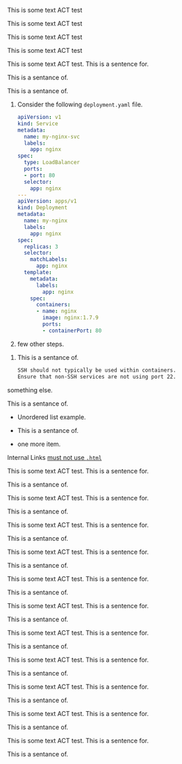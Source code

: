 <!-- vale off -->

This is some text ACT test

This is some text ACT test

<!-- vale on -->

<!-- vale vale.Redundancy = NO -->

This is some text ACT test

<!-- vale vale.Redundancy = YES -->

This is some text ACT test

<!-- vale demo.Ending-Preposition = NO -->

This is some text ACT test. This is a sentence for.

This is a sentance of.

<!-- vale demo.Ending-Preposition = YES -->

This is a sentance of.

1. Consider the following `deployment.yaml` file.

   ```yaml
   apiVersion: v1
   kind: Service
   metadata:
     name: my-nginx-svc
     labels:
       app: nginx
   spec:
     type: LoadBalancer
     ports:
     - port: 80
     selector:
       app: nginx
   ---
   apiVersion: apps/v1
   kind: Deployment
   metadata:
     name: my-nginx
     labels:
       app: nginx
   spec:
     replicas: 3
     selector:
       matchLabels:
         app: nginx
     template:
       metadata:
         labels:
           app: nginx
       spec:
         containers:
         - name: nginx
           image: nginx:1.7.9
           ports:
           - containerPort: 80
   ```

2. few other steps.
<!-- vale off -->
1. This is a sentance of.
   ```bash
   SSH should not typically be used within containers.
   Ensure that non-SSH services are not using port 22.
   ```
<!-- vale on -->

something else.

This is a sentance of.

- Unordered list example.
<!-- vale off -->
- This is a sentance of.
<!-- vale on -->
- one more item.

<!-- vale demo.Raw = NO -->

Internal Links [must not use `.html`](../index.html)

<!-- vale vale = off -->

This is some text ACT test. This is a sentence for.

This is a sentance of.

<!-- vale demo = off -->

This is some text ACT test. This is a sentence for.

This is a sentance of.

<!-- vale vale = on -->

This is some text ACT test. This is a sentence for.

This is a sentance of.

<!-- vale demo = on -->

This is some text ACT test. This is a sentence for.

This is a sentance of.

<!-- vale vale = NO -->

This is some text ACT test. This is a sentence for.

This is a sentance of.

<!-- vale demo = NO -->

This is some text ACT test. This is a sentence for.

This is a sentance of.

<!-- vale vale = YES -->

This is some text ACT test. This is a sentence for.

This is a sentance of.

<!-- vale demo = YES -->

This is some text ACT test. This is a sentence for.

This is a sentance of.

<!-- vale style = vale -->

This is some text ACT test. This is a sentence for.

This is a sentance of.

<!-- vale style = demo -->

This is some text ACT test. This is a sentence for.

This is a sentance of.

<!-- vale styles = vale, demo -->

This is some text ACT test. This is a sentence for.

This is a sentance of.
